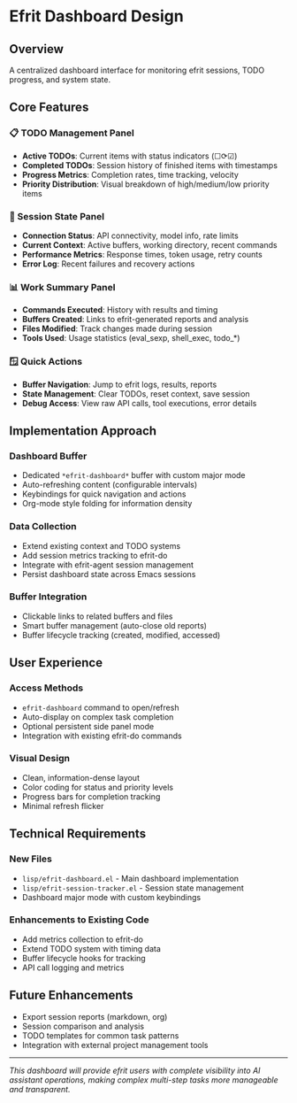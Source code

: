 # Efrit Dashboard Design

## Overview
A centralized dashboard interface for monitoring efrit sessions, TODO progress, and system state.

## Core Features

### 📋 TODO Management Panel
- **Active TODOs**: Current items with status indicators (☐⟳☑)
- **Completed TODOs**: Session history of finished items with timestamps
- **Progress Metrics**: Completion rates, time tracking, velocity
- **Priority Distribution**: Visual breakdown of high/medium/low priority items

### 🔗 Session State Panel  
- **Connection Status**: API connectivity, model info, rate limits
- **Current Context**: Active buffers, working directory, recent commands
- **Performance Metrics**: Response times, token usage, retry counts
- **Error Log**: Recent failures and recovery actions

### 📊 Work Summary Panel
- **Commands Executed**: History with results and timing
- **Buffers Created**: Links to efrit-generated reports and analysis
- **Files Modified**: Track changes made during session
- **Tools Used**: Usage statistics (eval_sexp, shell_exec, todo_*)

### 🪟 Quick Actions
- **Buffer Navigation**: Jump to efrit logs, results, reports
- **State Management**: Clear TODOs, reset context, save session
- **Debug Access**: View raw API calls, tool executions, error details

## Implementation Approach

### Dashboard Buffer
- Dedicated `*efrit-dashboard*` buffer with custom major mode
- Auto-refreshing content (configurable intervals)
- Keybindings for quick navigation and actions
- Org-mode style folding for information density

### Data Collection
- Extend existing context and TODO systems
- Add session metrics tracking to efrit-do
- Integrate with efrit-agent session management
- Persist dashboard state across Emacs sessions

### Buffer Integration
- Clickable links to related buffers and files
- Smart buffer management (auto-close old reports)
- Buffer lifecycle tracking (created, modified, accessed)

## User Experience

### Access Methods
- `efrit-dashboard` command to open/refresh
- Auto-display on complex task completion
- Optional persistent side panel mode
- Integration with existing efrit-do commands

### Visual Design
- Clean, information-dense layout
- Color coding for status and priority levels
- Progress bars for completion tracking
- Minimal refresh flicker

## Technical Requirements

### New Files
- `lisp/efrit-dashboard.el` - Main dashboard implementation
- `lisp/efrit-session-tracker.el` - Session state management
- Dashboard major mode with custom keybindings

### Enhancements to Existing Code
- Add metrics collection to efrit-do
- Extend TODO system with timing data
- Buffer lifecycle hooks for tracking
- API call logging and metrics

## Future Enhancements
- Export session reports (markdown, org)
- Session comparison and analysis
- TODO templates for common task patterns
- Integration with external project management tools

---

*This dashboard will provide efrit users with complete visibility into AI assistant operations, making complex multi-step tasks more manageable and transparent.*
